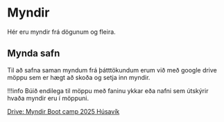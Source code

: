 # Myndir

Hér eru myndir frá dögunum og fleira.

## Mynda safn

Til að safna saman myndum frá þátttökundum erum við með google drive möppu sem er hægt að skoða og setja inn myndir.

!!!info
   Búið endilega til möppu með faninu ykkar eða nafni sem útskýrir hvaða myndir eru í möppuni.

[Drive: Myndir Boot camp 2025 Húsavík](https://drive.google.com/drive/folders/13Jq1tsXqFFGyWNlj1Q_dCEYG7r26CKTd?usp=drive_link)
